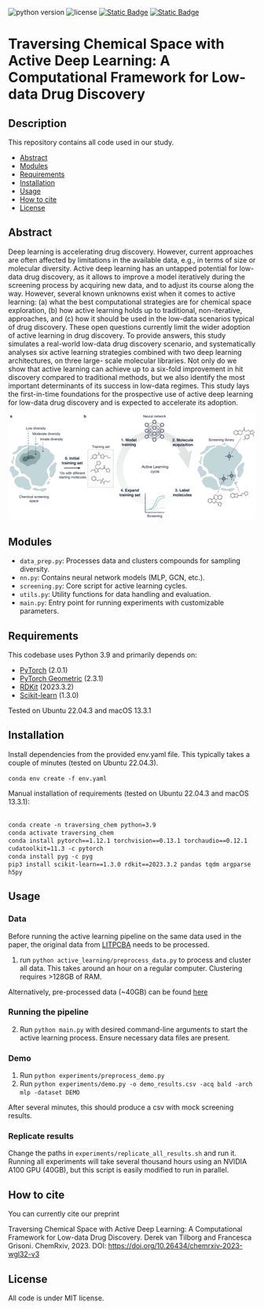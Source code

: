 

![python version](https://img.shields.io/badge/python-3.9_|_3.10_|_3.11-blue)
![license](https://img.shields.io/badge/license-MIT-orange)
[![Static Badge](https://img.shields.io/badge/ChemRxiv-10.26434/chemrxiv--2023--wgl32--v3-8A2BE2)](https://chemrxiv.org/engage/chemrxiv/article-details/65d8833ce9ebbb4db9098cb5)
[![Static Badge](https://img.shields.io/badge/Zenodo-10.5281/zenodo.10781477-54af7d)](https:///zenodo.org/records/10781477)


<h1 id="benchmark-study">Traversing Chemical Space with Active Deep Learning: A Computational Framework for Low-data Drug Discovery</h1>

 
## Description
This repository contains all code used in our study.

- [Abstract](#abstract)
- [Modules](#modules)
- [Requirements](#requirements)
- [Installation](#installation)
- [Usage](#usage)
- [How to cite](#cite)
- [License](#license)



<h2 id="abstract">Abstract</h2>

Deep learning is accelerating drug discovery. However, current approaches are often affected by limitations in the available data, e.g., in terms of size or molecular diversity. Active deep learning has
an untapped potential for low-data drug discovery, as it allows to improve a model iteratively during the screening process by acquiring new data, and to adjust its course along the way. However, several known unknowns exist when it comes to active learning: (a) what the best computational strategies are for chemical space exploration, (b) how active learning holds up to traditional, non-iterative, approaches, and (c) how it should be used in the low-data scenarios typical of drug discovery. These open questions currently limit the wider adoption of active learning in drug discovery. To provide answers, this study simulates a real-world low-data drug discovery scenario, and systematically analyses six active learning strategies combined with two deep learning architectures, on three large- scale molecular libraries. Not only do we show that active learning can achieve up to a six-fold improvement in hit discovery compared to traditional methods, but we also identify the most important determinants of its success in low-data regimes. This study lays the first-in-time foundations for the prospective use of active deep learning for low-data drug discovery and is expected to accelerate its adoption.

![Figure 1](figures/fig1.png)

<h2 id="modules">Modules</h2>

- `data_prep.py`: Processes data and clusters compounds for sampling diversity.
- `nn.py`: Contains neural network models (MLP, GCN, etc.).
- `screening.py`: Core script for active learning cycles.
- `utils.py`: Utility functions for data handling and evaluation.
- `main.py`: Entry point for running experiments with customizable parameters.

<h2 id="requirements">Requirements</h2>

This codebase uses Python 3.9 and primarily depends on:
- [PyTorch](https://pytorch.org/) (2.0.1)
- [PyTorch Geometric](https://pytorch-geometric.readthedocs.io/en/latest/) (2.3.1)
- [RDKit](https://www.rdkit.org/) (2023.3.2)
- [Scikit-learn](https://scikit-learn.org/) (1.3.0)

Tested on Ubuntu 22.04.3 and macOS 13.3.1

<h2 id="Installation">Installation</h2>
Install dependencies from the provided env.yaml file. This typically takes a couple of minutes (tested on Ubuntu 22.04.3).

```conda env create -f env.yaml```

Manual installation of requirements (tested on Ubuntu 22.04.3 and macOS 13.3.1):

```angular2html

conda create -n traversing_chem python=3.9
conda activate traversing_chem
conda install pytorch==1.12.1 torchvision==0.13.1 torchaudio==0.12.1 cudatoolkit=11.3 -c pytorch
conda install pyg -c pyg
pip3 install scikit-learn==1.3.0 rdkit==2023.3.2 pandas tqdm argparse h5py

```

<h2 id="usage">Usage</h2>

### Data 

Before running the active learning pipeline on the same data used in the paper, the original data from [LITPCBA](https://drugdesign.unistra.fr/LIT-PCBA/) needs to be processed.

1. run `python active_learning/preprocess_data.py` to process and cluster all data. This takes around an hour on a regular computer. Clustering requires >128GB of RAM.

Alternatively, pre-processed data (~40GB) can be found [here](https://zenodo.org/records/10781477)

### Running the pipeline
2. Run `python main.py` with desired command-line arguments to start the active learning process. Ensure necessary data files are present.

### Demo
1. Run `python experiments/preprocess_demo.py`
2. Run `python experiments/demo.py -o demo_results.csv -acq bald -arch mlp -dataset DEMO ` 

After several minutes, this should produce a csv with mock screening results.

### Replicate results
Change the paths in `experiments/replicate_all_results.sh` and run it. Running all experiments will take several thousand hours using an NVIDIA A100 GPU (40GB), but this script is easily modified to run in parallel.





<h2 id="cite">How to cite</h2>
You can currently cite our preprint

Traversing Chemical Space with Active Deep Learning: A Computational Framework for Low-data Drug Discovery. Derek van Tilborg and Francesca Grisoni.
ChemRxiv, 2023.
DOI: https://doi.org/10.26434/chemrxiv-2023-wgl32-v3


<h2 id="license">License</h2>

All code is under MIT license.
